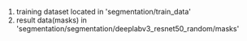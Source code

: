   1) training dataset located in 'segmentation/train_data'
  2) result data(masks) in 'segmentation/segmentation/deeplabv3_resnet50_random/masks'
